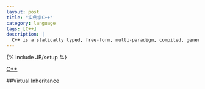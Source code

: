 ```yaml
---
layout: post
title: "实例学C++"
category: language 
tags: [C++]
description: |
  C++ is a statically typed, free-form, multi-paradigm, compiled, general-purpose programming language. 
---
```

{% include JB/setup %}

[C++](http://en.wikipedia.org/wiki/C%2B%2B)

##Virtual Inheritance
